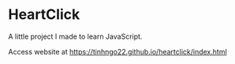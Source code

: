 # HeartClick
A little project I made to learn JavaScript.

Access website at https://tinhngo22.github.io/heartclick/index.html
